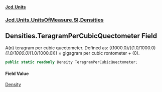 #### [Jcd.Units](index.md 'index')
### [Jcd.Units.UnitsOfMeasure.SI](Jcd.Units.UnitsOfMeasure.SI.md 'Jcd.Units.UnitsOfMeasure.SI').[Densities](Densities.md 'Jcd.Units.UnitsOfMeasure.SI.Densities')

## Densities.TeragramPerCubicQuectometer Field

A(n) teragram per cubic quectometer. Defined as: ((1000.0)/((1.0/1000.0)*(1.0/1000.0)*(1.0/1000.0))) × gigagram per cubic rontometer + (0).

```csharp
public static readonly Density TeragramPerCubicQuectometer;
```

#### Field Value
[Density](Density.md 'Jcd.Units.UnitTypes.Density')